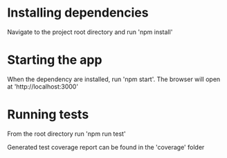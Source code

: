 # Installing dependencies
Navigate to the project root directory and run 'npm install'

# Starting the app
When the dependency are installed, run 'npm start'. The browser will open at 'http://localhost:3000'

# Running tests
From the root directory run 'npm run test'

Generated test coverage report can be found in the 'coverage' folder
